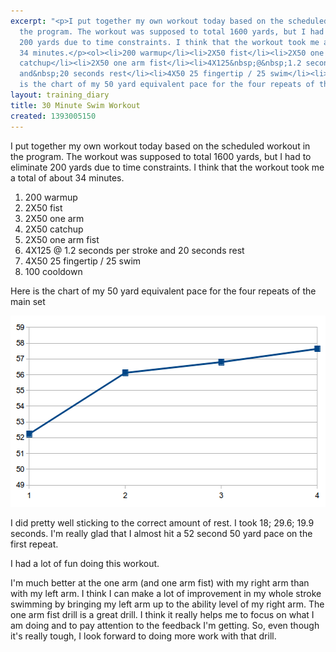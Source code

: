 ```yaml
---
excerpt: "<p>I put together my own workout today based on the scheduled workout in
  the program. The workout was supposed to total 1600 yards, but I had to eliminate
  200 yards due to time constraints. I think that the workout took me a total of about
  34 minutes.</p><ol><li>200 warmup</li><li>2X50 fist</li><li>2X50 one arm</li><li>2X50
  catchup</li><li>2X50 one arm fist</li><li>4X125&nbsp;@&nbsp;1.2 seconds per stroke
  and&nbsp;20 seconds rest</li><li>4X50 25 fingertip / 25 swim</li><li>100 cooldown</li></ol><p>Here
  is the chart of my 50 yard equivalent pace for the four repeats of the main set</p>"
layout: training_diary
title: 30 Minute Swim Workout
created: 1393005150
---
```

<p>I put together my own workout today based on the scheduled workout in the program. The workout was supposed to total 1600 yards, but I had to eliminate 200 yards due to time constraints. I think that the workout took me a total of about 34 minutes.</p><ol><li>200 warmup</li><li>2X50 fist</li><li>2X50 one arm</li><li>2X50 catchup</li><li>2X50 one arm fist</li><li>4X125&nbsp;@&nbsp;1.2 seconds per stroke and&nbsp;20 seconds rest</li><li>4X50 25 fingertip / 25 swim</li><li>100 cooldown</li></ol><p>Here is the chart of my 50 yard equivalent pace for the four repeats of the main set</p><p><img src="/sites/blog.marceisaacson.com/files/uploads/20140221-main-set.png" alt="20140221 main set 50 yard equivalent pace" width="551" height="306" /></p><p>I did pretty well sticking to the correct amount of rest. I took 18; 29.6; 19.9 seconds. I'm really glad that I almost hit a 52 second 50 yard pace on the first repeat.</p><p>I had a lot of fun doing this workout.</p><p>I'm much better at the one arm (and one arm fist) with my right arm than with my left arm. I think I can make a lot of improvement in my whole stroke swimming by bringing my left arm up to the ability level of my right arm. The one arm fist drill is a great drill. I think it really helps me to focus on what I am doing and to pay attention to the feedback I'm getting. So, even though it's really tough, I look forward to doing more work with that drill.</p>
